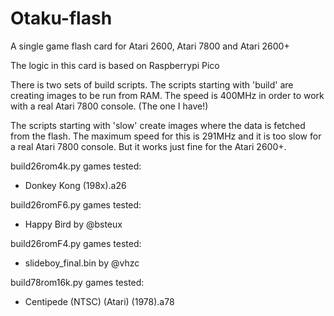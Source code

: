 # Otaku-flash
A single game flash card for Atari 2600, Atari 7800 and Atari 2600+

The logic in this card is based on Raspberrypi Pico

There is two sets of build scripts. The scripts starting with 'build'
are creating images to be run from RAM. The speed is 400MHz in order
to work with a real Atari 7800 console. (The one I have!)

The scripts starting with 'slow' create images where the data is fetched
from the flash. The maximum speed for this is 291MHz and it is too slow
for a real Atari 7800 console. But it works just fine for the Atari 2600+.

build26rom4k.py games tested:
- Donkey Kong (198x).a26

build26romF6.py games tested:
- Happy Bird by @bsteux

build26romF4.py games tested:
- slideboy_final.bin by @vhzc

build78rom16k.py games tested:
- Centipede (NTSC) (Atari) (1978).a78

